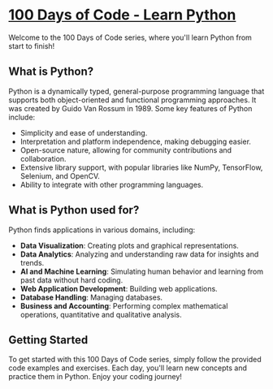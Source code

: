 # [100 Days of Code - Learn Python](https://tinyurl.com/100daysofcodecwh)

Welcome to the 100 Days of Code series, where you'll learn Python from start to finish!

## What is Python?

Python is a dynamically typed, general-purpose programming language that supports both object-oriented and functional programming approaches. It was created by Guido Van Rossum in 1989. Some key features of Python include:

- Simplicity and ease of understanding.
- Interpretation and platform independence, making debugging easier.
- Open-source nature, allowing for community contributions and collaboration.
- Extensive library support, with popular libraries like NumPy, TensorFlow, Selenium, and OpenCV.
- Ability to integrate with other programming languages.

## What is Python used for?

Python finds applications in various domains, including:

- **Data Visualization**: Creating plots and graphical representations.
- **Data Analytics**: Analyzing and understanding raw data for insights and trends.
- **AI and Machine Learning**: Simulating human behavior and learning from past data without hard coding.
- **Web Application Development**: Building web applications.
- **Database Handling**: Managing databases.
- **Business and Accounting**: Performing complex mathematical operations, quantitative and qualitative analysis.

## Getting Started

To get started with this 100 Days of Code series, simply follow the provided code examples and exercises. Each day, you'll learn new concepts and practice them in Python. Enjoy your coding journey!
